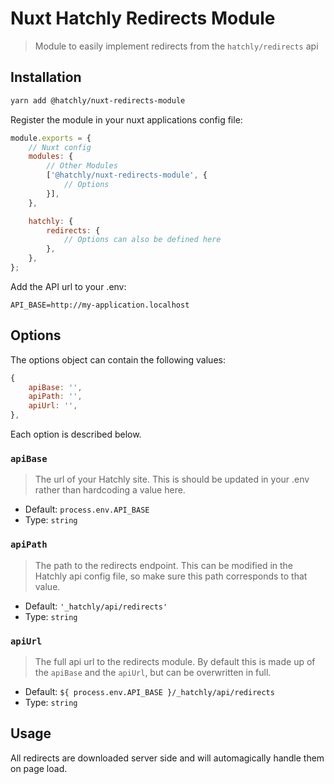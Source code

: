 # Nuxt Hatchly Redirects Module

> Module to easily implement redirects from the `hatchly/redirects` api

## Installation

```bash
yarn add @hatchly/nuxt-redirects-module
```

Register the module in your nuxt applications config file:

```js
module.exports = {
    // Nuxt config
    modules: {
        // Other Modules
        ['@hatchly/nuxt-redirects-module', {
            // Options
        }],
    },

    hatchly: {
        redirects: {
            // Options can also be defined here
        },
    },
};
```

Add the API url to your .env:

```
API_BASE=http://my-application.localhost
```

## Options

The options object can contain the following values: 

```js
{
    apiBase: '',
    apiPath: '',
    apiUrl: '',
},
```

Each option is described below.

### `apiBase`

> The url of your Hatchly site. This is should be updated in your .env rather than hardcoding a value here.

- Default: `process.env.API_BASE`
- Type: `string`

### `apiPath`

> The path to the redirects endpoint. This can be modified in the Hatchly api config file, so make sure this path corresponds to that value.

- Default: `'_hatchly/api/redirects'`
- Type: `string`

### `apiUrl`

> The full api url to the redirects module. By default this is made up of the `apiBase` and the `apiUrl`, but can be overwritten in full.

- Default: `${ process.env.API_BASE }/_hatchly/api/redirects`
- Type: `string`

## Usage

All redirects are downloaded server side and will automagically handle them on page load.
